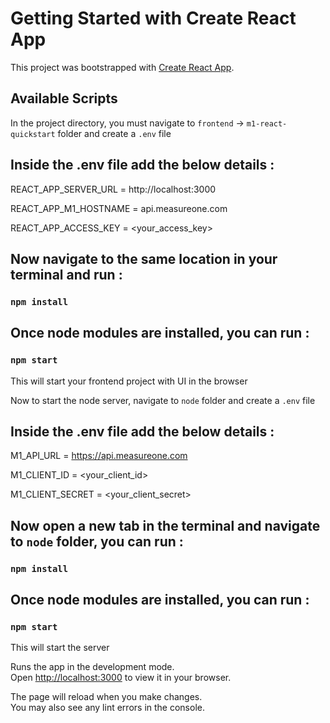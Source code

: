 # Getting Started with Create React App

This project was bootstrapped with [Create React App](https://github.com/facebook/create-react-app).

## Available Scripts

In the project directory, you must navigate to `frontend` -> `m1-react-quickstart` folder and create a `.env` file

## Inside the .env file add the below details :

REACT_APP_SERVER_URL = http://localhost:3000

REACT_APP_M1_HOSTNAME = api.measureone.com

REACT_APP_ACCESS_KEY = <your_access_key>

## Now navigate to the same location in your terminal and run :
### `npm install`

## Once node modules are installed, you can run :
### `npm start`

This will start your frontend project with UI in the browser

Now to start the node server, navigate to `node` folder and create a `.env` file

## Inside the .env file add the below details :

M1_API_URL = https://api.measureone.com

M1_CLIENT_ID = <your_client_id>

M1_CLIENT_SECRET = <your_client_secret>

## Now open a new tab in the terminal and navigate to `node` folder, you can run : 
### `npm install`

## Once node modules are installed, you can run :
### `npm start`

This will start the server

Runs the app in the development mode.\
Open [http://localhost:3000](http://localhost:3001) to view it in your browser.

The page will reload when you make changes.\
You may also see any lint errors in the console.



